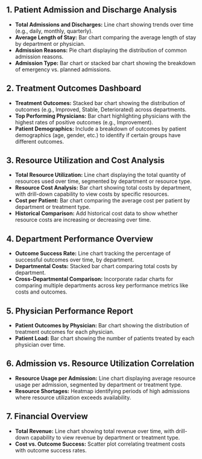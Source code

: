 ## 1. Patient Admission and Discharge Analysis

- **Total Admissions and Discharges:** Line chart showing trends over time (e.g., daily, monthly, quarterly).
- **Average Length of Stay:** Bar chart comparing the average length of stay by department or physician.
- **Admission Reasons:** Pie chart displaying the distribution of common admission reasons.
- **Admission Type:** Bar chart or stacked bar chart showing the breakdown of emergency vs. planned admissions.

## 2. Treatment Outcomes Dashboard

- **Treatment Outcomes:** Stacked bar chart showing the distribution of outcomes (e.g., Improved, Stable, Deteriorated) across departments.
- **Top Performing Physicians:** Bar chart highlighting physicians with the highest rates of positive outcomes (e.g., Improvement).
- **Patient Demographics:** Include a breakdown of outcomes by patient demographics (age, gender, etc.) to identify if certain groups have different outcomes.

## 3. Resource Utilization and Cost Analysis

- **Total Resource Utilization:** Line chart displaying the total quantity of resources used over time, segmented by department or resource type.
- **Resource Cost Analysis:** Bar chart showing total costs by department, with drill-down capability to view costs by specific resources.
- **Cost per Patient:** Bar chart comparing the average cost per patient by department or treatment type.
- **Historical Comparison:** Add historical cost data to show whether resource costs are increasing or decreasing over time.

## 4. Department Performance Overview

- **Outcome Success Rate:** Line chart tracking the percentage of successful outcomes over time, by department.
- **Departmental Costs:** Stacked bar chart comparing total costs by department.
- **Cross-Departmental Comparison:** Incorporate radar charts for comparing multiple departments across key performance metrics like costs and outcomes.

## 5. Physician Performance Report

- **Patient Outcomes by Physician:** Bar chart showing the distribution of treatment outcomes for each physician.
- **Patient Load:** Bar chart showing the number of patients treated by each physician over time.

## 6. Admission vs. Resource Utilization Correlation

- **Resource Usage per Admission:** Line chart displaying average resource usage per admission, segmented by department or treatment type.
- **Resource Shortages:** Heatmap identifying periods of high admissions where resource utilization exceeds availability.

## 7. Financial Overview

- **Total Revenue:** Line chart showing total revenue over time, with drill-down capability to view revenue by department or treatment type.
- **Cost vs. Outcome Success:** Scatter plot correlating treatment costs with outcome success rates.
